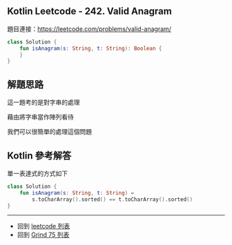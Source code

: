 ## Kotlin Leetcode - 242. Valid Anagram

題目連接：<https://leetcode.com/problems/valid-anagram/>

```kotlin
class Solution {
    fun isAnagram(s: String, t: String): Boolean {
    }
}
```

## 解題思路

這一題考的是對字串的處理

藉由將字串當作陣列看待

我們可以很簡單的處理這個問題

## Kotlin 參考解答

單一表達式的方式如下

```kotlin
class Solution {
    fun isAnagram(s: String, t: String) =
        s.toCharArray().sorted() == t.toCharArray().sorted()
}
```

------

- 回到 [leetcode 列表](index.md)
- 回到 [Grind 75 列表](grind75.md)
